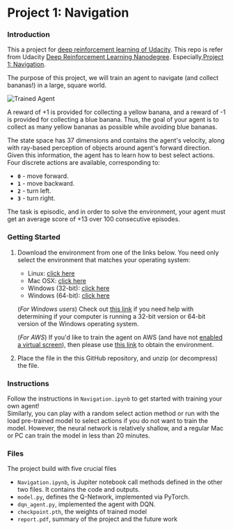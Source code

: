 [//]: # (Image References)

[image1]: https://user-images.githubusercontent.com/10624937/42135619-d90f2f28-7d12-11e8-8823-82b970a54d7e.gif "Trained Agent"

# Project 1: Navigation

### Introduction

This a project for [deep reinforcement learning of Udacity](https://www.udacity.com/course/deep-reinforcement-learning-nanodegree--nd893).
This repo is refer from Udacity [Deep Reinforcement Learning Nanodegree](https://github.com/udacity/deep-reinforcement-learning). Especially,[Project 1: Navigation](https://github.com/udacity/deep-reinforcement-learning/tree/master/p1_navigation).

The purpose of this project, we will train an agent to navigate (and collect bananas!) in a large, square world.

![Trained Agent][image1]

A reward of +1 is provided for collecting a yellow banana, and a reward of -1 is provided for collecting a blue banana.  Thus, the goal of your agent is to collect as many yellow bananas as possible while avoiding blue bananas.  

The state space has 37 dimensions and contains the agent's velocity, along with ray-based perception of objects around agent's forward direction.  Given this information, the agent has to learn how to best select actions.  Four discrete actions are available, corresponding to:
- **`0`** - move forward.
- **`1`** - move backward.
- **`2`** - turn left.
- **`3`** - turn right.

The task is episodic, and in order to solve the environment, your agent must get an average score of +13 over 100 consecutive episodes.

### Getting Started

1. Download the environment from one of the links below.  You need only select the environment that matches your operating system:
    - Linux: [click here](https://s3-us-west-1.amazonaws.com/udacity-drlnd/P1/Banana/Banana_Linux.zip)
    - Mac OSX: [click here](https://s3-us-west-1.amazonaws.com/udacity-drlnd/P1/Banana/Banana.app.zip)
    - Windows (32-bit): [click here](https://s3-us-west-1.amazonaws.com/udacity-drlnd/P1/Banana/Banana_Windows_x86.zip)
    - Windows (64-bit): [click here](https://s3-us-west-1.amazonaws.com/udacity-drlnd/P1/Banana/Banana_Windows_x86_64.zip)
    
    (_For Windows users_) Check out [this link](https://support.microsoft.com/en-us/help/827218/how-to-determine-whether-a-computer-is-running-a-32-bit-version-or-64) if you need help with determining if your computer is running a 32-bit version or 64-bit version of the Windows operating system.

    (_For AWS_) If you'd like to train the agent on AWS (and have not [enabled a virtual screen](https://github.com/Unity-Technologies/ml-agents/blob/master/docs/Training-on-Amazon-Web-Service.md)), then please use [this link](https://s3-us-west-1.amazonaws.com/udacity-drlnd/P1/Banana/Banana_Linux_NoVis.zip) to obtain the environment.

2. Place the file in the this GitHub repository, and unzip (or decompress) the file. 

### Instructions

Follow the instructions in `Navigation.ipynb` to get started with training your own agent!  
Similarly, you can play with a random select action method or run with the load pre-trained model to select actions if you do not want to train the model. 
However, the neural network is relatively shallow, and a regular Mac or PC can train the model in less than 20 minutes.

### Files
The project build with five crucial files 
- `Navigation.ipynb`, is Jupiter notebook call methods defined in the other two files. It contains the code and outputs.
- `model.py`, defines the Q-Network, implemented via PyTorch.
- `dqn_agent.py`, implemented the agent with DQN.
- `checkpoint.pth`, the weights of trained model
- `report.pdf`, summary of the project and the future work